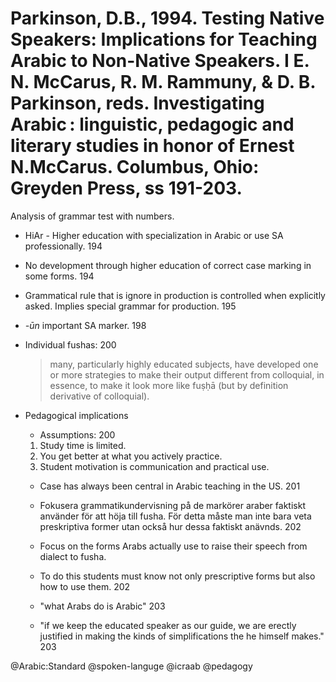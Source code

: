 # Parkinson, D.B., 1994. Testing Native Speakers: Implications for Teaching Arabic to Non-Native Speakers.  I E. N. McCarus, R. M. Rammuny, & D. B. Parkinson, reds. Investigating Arabic : linguistic, pedagogic and literary studies in honor of Ernest N.McCarus. Columbus, Ohio: Greyden Press, ss 191-203.

Analysis of grammar test with numbers.

- HiAr - Higher education with specialization in Arabic or use SA professionally. 194

- No development through higher education of correct case marking in some forms. 194

- Grammatical rule that is ignore in production is controlled when explicitly asked. Implies special grammar for production. 195

- *-ūn* important SA marker. 198

-  Individual fushas: 200

    > many, particularly highly educated subjects, have developed one or more strategies to make their output different from colloquial, in essence, to make it look more like fuṣḥā (but by definition derivative of colloquial).

- Pedagogical implications

    - Assumptions: 200
	1. Study time is limited.
	2. You get better at what you actively practice.
	3. Student motivation is communication and practical use.

    - Case has always been central in Arabic teaching in the US. 201

    - Fokusera grammatikundervisning på de markörer araber faktiskt använder för att höja till fusha. För detta måste man inte bara veta preskriptiva former utan också hur dessa faktiskt anävnds. 202
    - Focus on the forms Arabs actually use to raise their speech from dialect to fusha. 
	- To do this students must know not only prescriptive forms but also how to use them. 202

    - "what Arabs do is Arabic" 203

    - "if we keep the educated speaker as our guide, we are erectly justified in making the kinds of simplifications the he himself makes." 203

@Arabic:Standard
@spoken-languge
@icraab
@pedagogy
